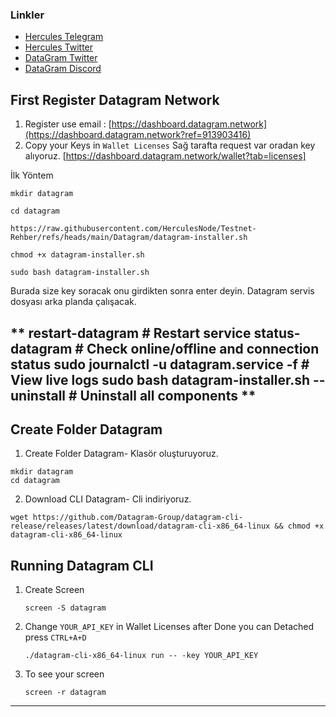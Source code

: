 
### Linkler
 * [Hercules Telegram](https://t.me/HerculesNodeTG)
 * [Hercules Twitter](https://twitter.com/Herculesnode)
 * [DataGram Twitter](https://twitter.com/DGramNetwork)
 * [DataGram Discord](https://discord.com/invite/datagramnetwork)
## First Register Datagram Network ##
  1. Register use email : [https://dashboard.datagram.network](https://dashboard.datagram.network?ref=913903416) 
  2. Copy your Keys in `Wallet Licenses` Sağ tarafta request var oradan key alıyoruz. [https://dashboard.datagram.network/wallet?tab=licenses]




İlk Yöntem
```
mkdir datagram
```
```
cd datagram
```
```
https://raw.githubusercontent.com/HerculesNode/Testnet-Rehber/refs/heads/main/Datagram/datagram-installer.sh
```
```
chmod +x datagram-installer.sh
```
```
sudo bash datagram-installer.sh
```
Burada size key soracak onu girdikten sonra enter deyin. Datagram servis dosyası arka planda çalışacak.

**  restart-datagram                         # Restart service
  status-datagram                          # Check online/offline and connection status
  sudo journalctl -u datagram.service -f   # View live logs
  sudo bash datagram-installer.sh --uninstall  # Uninstall all components
**
--------------------------------------------------
## Create Folder Datagram ##
  1. Create Folder Datagram- Klasör oluşturuyoruz.

    mkdir datagram
    cd datagram
    
  2. Download CLI Datagram- Cli indiriyoruz. 

    
    wget https://github.com/Datagram-Group/datagram-cli-release/releases/latest/download/datagram-cli-x86_64-linux && chmod +x datagram-cli-x86_64-linux
    
## Running Datagram CLI ##
  1. Create Screen
     ```
     screen -S datagram
     ```
  2. Change `YOUR_API_KEY` in Wallet Licenses after Done you can Detached press `CTRL+A+D`
     ```
     ./datagram-cli-x86_64-linux run -- -key YOUR_API_KEY
     ```
  3. To see your screen
     ```
     screen -r datagram
     ```
-------------------------------------
